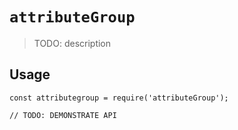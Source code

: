 # `attributeGroup`

> TODO: description

## Usage

```
const attributegroup = require('attributeGroup');

// TODO: DEMONSTRATE API
```
